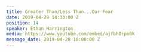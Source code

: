 ```yaml
---
title: Greater Than/Less Than...Our Fear
date: 2019-04-29 14:33:00 Z
position: 14
speaker: Ethan Harrington
media: https://www.youtube.com/embed/ajfbhOrpn0k
message_date: 2019-04-28 10:00:00 Z
---
```


